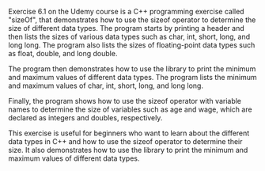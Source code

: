 Exercise 6.1 on the Udemy course is a C++ programming exercise called "sizeOf", that demonstrates how to use the sizeof operator to determine the size of different data types. The program starts by printing a header and then lists the sizes of various data types such as char, int, short, long, and long long. The program also lists the sizes of floating-point data types such as float, double, and long double.

The program then demonstrates how to use the <climits> library to print the minimum and maximum values of different data types. The program lists the minimum and maximum values of char, int, short, long, and long long.

Finally, the program shows how to use the sizeof operator with variable names to determine the size of variables such as age and wage, which are declared as integers and doubles, respectively.

This exercise is useful for beginners who want to learn about the different data types in C++ and how to use the sizeof operator to determine their size. It also demonstrates how to use the <climits> library to print the minimum and maximum values of different data types.
